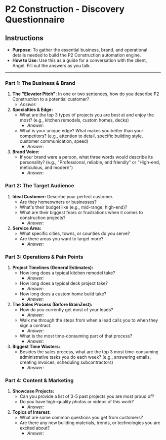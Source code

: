 # P2 Construction - Discovery Questionnaire

## Instructions
*   **Purpose:** To gather the essential business, brand, and operational details needed to build the P2 Construction automation engine.
*   **How to Use:** Use this as a guide for a conversation with the client, Angel. Fill out the answers as you talk.

---

### **Part 1: The Business & Brand**

1.  **The "Elevator Pitch":** In one or two sentences, how do you describe P2 Construction to a potential customer?
    *   *Answer:*
2.  **Specialties & Edge:**
    *   What are the top 3 types of projects you are best at and enjoy the most? (e.g., kitchen remodels, custom homes, decks)
        *   *Answer:*
    *   What is your unique edge? What makes you better than your competitors? (e.g., attention to detail, specific building style, customer communication, speed)
        *   *Answer:*
3.  **Brand Voice:**
    *   If your brand were a person, what three words would describe its personality? (e.g., "Professional, reliable, and friendly" or "High-end, meticulous, and modern")
        *   *Answer:*

### **Part 2: The Target Audience**

1.  **Ideal Customer:** Describe your perfect customer.
    *   Are they homeowners or businesses?
    *   What's their budget like (e.g., mid-range, high-end)?
    *   What are their biggest fears or frustrations when it comes to construction projects?
        *   *Answer:*
2.  **Service Area:**
    *   What specific cities, towns, or counties do you serve?
    *   Are there areas you want to target more?
        *   *Answer:*

### **Part 3: Operations & Pain Points**

1.  **Project Timelines (General Estimates):**
    *   How long does a typical kitchen remodel take?
        *   *Answer:*
    *   How long does a typical deck project take?
        *   *Answer:*
    *   How long does a custom home build take?
        *   *Answer:*
2.  **The Sales Process (Before BrainZest):**
    *   How do you currently get most of your leads?
        *   *Answer:*
    *   Walk me through the steps from when a lead calls you to when they sign a contract.
        *   *Answer:*
    *   What is the most time-consuming part of that process?
        *   *Answer:*
3.  **Biggest Time Wasters:**
    *   Besides the sales process, what are the top 3 most time-consuming administrative tasks you do each week? (e.g., answering emails, creating invoices, scheduling subcontractors)
        *   *Answer:*

### **Part 4: Content & Marketing**

1.  **Showcase Projects:**
    *   Can you provide a list of 3-5 past projects you are most proud of?
    *   Do you have high-quality photos or videos of this work?
        *   *Answer:*
2.  **Topics of Interest:**
    *   What are some common questions you get from customers?
    *   Are there any new building materials, trends, or technologies you are excited about?
        *   *Answer:*
